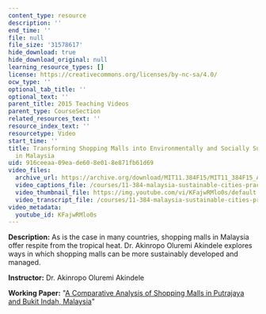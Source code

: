 ```yaml
---
content_type: resource
description: ''
end_time: ''
file: null
file_size: '31578617'
hide_download: true
hide_download_original: null
learning_resource_types: []
license: https://creativecommons.org/licenses/by-nc-sa/4.0/
ocw_type: ''
optional_tab_title: ''
optional_text: ''
parent_title: 2015 Teaching Videos
parent_type: CourseSection
related_resources_text: ''
resource_index_text: ''
resourcetype: Video
start_time: ''
title: Transforming Shopping Malls into Environmentally and Socially Sustainable Spaces
  in Malaysia
uid: 916ceeaa-09ea-de60-8e01-8e871fb61d69
video_files:
  archive_url: https://archive.org/download/MIT11.384F15/MIT11_384F15_Akin_300k.mp4
  video_captions_file: /courses/11-384-malaysia-sustainable-cities-practicum-spring-2018/d35bfc55f81d5e65937cd7b93b904b13_KFajwRMlo0s.vtt
  video_thumbnail_file: https://img.youtube.com/vi/KFajwRMlo0s/default.jpg
  video_transcript_file: /courses/11-384-malaysia-sustainable-cities-practicum-spring-2018/fd71e196fb5f8096cb224fb02c23eb6f_KFajwRMlo0s.pdf
video_metadata:
  youtube_id: KFajwRMlo0s
---
```


**Description:** As is the case in many countries, shopping malls in Malaysia offer respite from the tropical heat. Dr. Akinropo Oluremi Akindele explores ways in which shopping malls can be more sustainably developed and managed.

**Instructor:** Dr. Akinropo Oluremi Akindele

**Working Paper:** "[A Comparative Analysis of Shopping Malls in Putrajaya and Bukit Indah, Malaysia](https://malaysiacities.mit.edu/paperAkinropo)"

